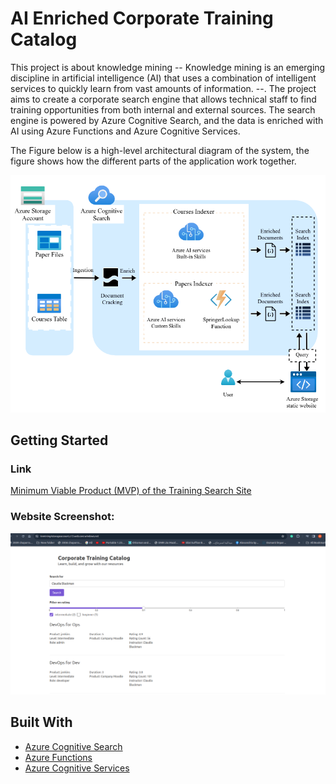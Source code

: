 # AI Enriched Corporate Training Catalog

This project is about knowledge mining -- Knowledge mining is an emerging discipline in artificial intelligence (AI) that uses a combination of intelligent services to quickly learn from vast amounts of information. --.
The project aims to create a corporate search engine that allows technical staff to find training opportunities from both internal and external sources. The search engine is powered by Azure Cognitive Search, and the data is enriched with AI using Azure Functions and Azure Cognitive Services.

The Figure below is a high-level architectural diagram of the system, the figure shows how the different parts of the application work together.


<img src="https://github.com/MuGhz84/ND073-C3-Build-AI-Enriched-Corporate-Training-Catalog/blob/master/deliverables/Step1_design/Step1_Architecture.png?raw=true" alt="architecture" width="800"/>

## Getting Started

### Link

[Minimum Viable Product (MVP) of the Training Search Site](https://knmining4storageaccount.z13.web.core.windows.net)

### Website Screenshot:

<img src="https://github.com/MuGhz84/ND073-C3-Build-AI-Enriched-Corporate-Training-Catalog/blob/master/deliverables/Step4_deployment/website.png?raw=true" alt="architecture" width="800"/>

## Built With

* [Azure Cognitive Search](https://azure.microsoft.com/en-us/products/ai-services/cognitive-search)
* [Azure Functions](https://azure.microsoft.com/en-us/products/functions)
* [Azure Cognitive Services](https://azure.microsoft.com/en-us/products/ai-services)
